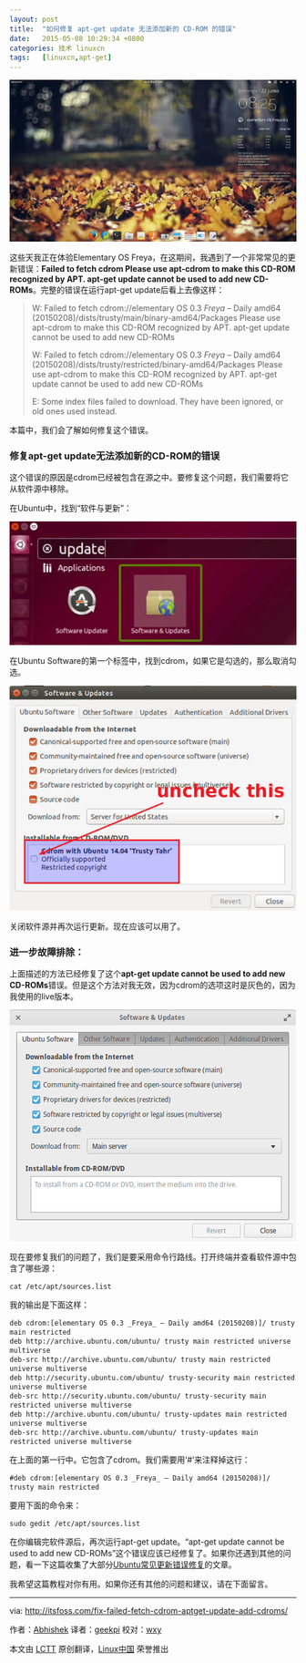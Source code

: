 ```yaml
---
layout: post
title:	"如何修复 apt-get update 无法添加新的 CD-ROM 的错误"
date:	2015-05-08 10:29:34 +0800 
categories:	技术 linuxcn 
tags:	[linuxcn,apt-get]
---
```



![](/Asserts/Images/album/201505/08/102935lutcjkyukbzjb0cl.jpg)


这些天我正在体验Elementary OS Freya，在这期间，我遇到了一个非常常见的更新错误：**Failed to fetch cdrom Please use apt-cdrom to make this CD-ROM recognized by APT. apt-get update cannot be used to add new CD-ROMs**。完整的错误在运行apt-get update后看上去像这样：



> 
> W: Failed to fetch cdrom://elementary OS 0.3 *Freya* – Daily amd64 (20150208)/dists/trusty/main/binary-amd64/Packages Please use apt-cdrom to make this CD-ROM recognized by APT. apt-get update cannot be used to add new CD-ROMs
> 
> 
> W: Failed to fetch cdrom://elementary OS 0.3 *Freya* – Daily amd64 (20150208)/dists/trusty/restricted/binary-amd64/Packages Please use apt-cdrom to make this CD-ROM recognized by APT. apt-get update cannot be used to add new CD-ROMs
> 
> 
> E: Some index files failed to download. They have been ignored, or old ones used instead.
> 
> 
> 


本篇中，我们会了解如何修复这个错误。


### 修复apt-get update无法添加新的CD-ROM的错误


这个错误的原因是cdrom已经被包含在源之中。要修复这个问题，我们需要将它从软件源中移除。


在Ubuntu中，找到“软件与更新”：


![](/Asserts/Images/album/201505/08/102935i955dp0ujgtuuu6u.jpg)


在Ubuntu Software的第一个标签中，找到cdrom，如果它是勾选的，那么取消勾选。


![](/Asserts/Images/album/201505/08/102936kg7s7ktfa7aflkde.jpg)


关闭软件源并再次运行更新。现在应该可以用了。


### 进一步故障排除：


上面描述的方法已经修复了这个**apt-get update cannot be used to add new CD-ROMs**错误。但是这个方法对我无效，因为cdrom的选项这时是灰色的，因为我使用的live版本。


![](/Asserts/Images/album/201505/08/102936jewm54skws4am4os.png)


现在要修复我们的问题了，我们是要采用命令行路线。打开终端并查看软件源中包含了哪些源：



```
cat /etc/apt/sources.list

```

我的输出是下面这样：



```
deb cdrom:[elementary OS 0.3 _Freya_ – Daily amd64 (20150208)]/ trusty main restricted
deb http://archive.ubuntu.com/ubuntu/ trusty main restricted universe multiverse
deb-src http://archive.ubuntu.com/ubuntu/ trusty main restricted universe multiverse
deb http://security.ubuntu.com/ubuntu/ trusty-security main restricted universe multiverse
deb-src http://security.ubuntu.com/ubuntu/ trusty-security main restricted universe multiverse
deb http://archive.ubuntu.com/ubuntu/ trusty-updates main restricted universe multiverse
deb-src http://archive.ubuntu.com/ubuntu/ trusty-updates main restricted universe multiverse

```

在上面的第一行中。它包含了cdrom。我们需要用‘#’来注释掉这行：



```
#deb cdrom:[elementary OS 0.3 _Freya_ – Daily amd64 (20150208)]/ trusty main restricted

```

要用下面的命令来：



```
sudo gedit /etc/apt/sources.list

```

在你编辑完软件源后，再次运行apt-get update。“apt-get update cannot be used to add new CD-ROMs”这个错误应该已经修复了。如果你还遇到其他的问题，看一下这篇收集了大部分[Ubuntu常见更新错误修复](http://itsfoss.com/fix-update-errors-ubuntu-1404/)的文章。


我希望这篇教程对你有用。如果你还有其他的问题和建议，请在下面留言。




---


via: <http://itsfoss.com/fix-failed-fetch-cdrom-aptget-update-add-cdroms/>


作者：[Abhishek](http://itsfoss.com/author/abhishek/) 译者：[geekpi](https://github.com/geekpi) 校对：[wxy](https://github.com/wxy)


本文由 [LCTT](https://github.com/LCTT/TranslateProject) 原创翻译，[Linux中国](http://linux.cn/) 荣誉推出
